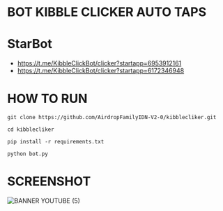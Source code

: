 # BOT KIBBLE CLICKER AUTO TAPS
# StarBot
- https://t.me/KibbleClickBot/clicker?startapp=6953912161
- https://t.me/KibbleClickBot/clicker?startapp=6172346948

# HOW TO RUN
```
git clone https://github.com/AirdropFamilyIDN-V2-0/kibblecliker.git
```
```
cd kibblecliker
```
```
pip install -r requirements.txt
```
```
python bot.py
```
# SCREENSHOT
![BANNER YOUTUBE (5)](https://github.com/AirdropFamilyIDN-V2-0/kibblecliker/assets/173550656/9ea13ef5-0bbe-41b5-a8ce-4163b8642908)
